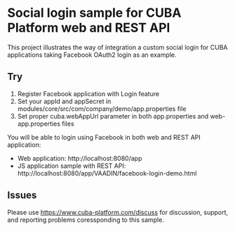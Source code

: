# Social login sample for CUBA Platform web and REST API

This project illustrates the way of integration a custom social login for CUBA applications taking Facebook OAuth2 login as an example.

## Try

1. Register Facebook application with Login feature
2. Set your appId and appSecret in modules/core/src/com/company/demo/app.properties file
3. Set proper cuba.webAppUrl parameter in both app.properties and web-app.properties files

You will be able to login using Facebook in both web and REST API application: 

- Web application: http://localhost:8080/app
- JS application sample with REST API: http://localhost:8080/app/VAADIN/facebook-login-demo.html

## Issues
Please use https://www.cuba-platform.com/discuss for discussion, support, and reporting problems coressponding to this sample.
